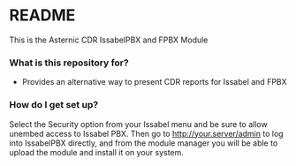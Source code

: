 # README #

This is the Asternic CDR IssabelPBX and FPBX Module

### What is this repository for? ###

* Provides an alternative way to present CDR reports for Issabel and FPBX

### How do I get set up? ###

Select the Security option from your Issabel menu and be sure to allow unembed access to Issabel PBX.
Then go to http://your.server/admin to log into IssabelPBX directly, and from the module manager you 
will be able to upload the module and install it on your system.

